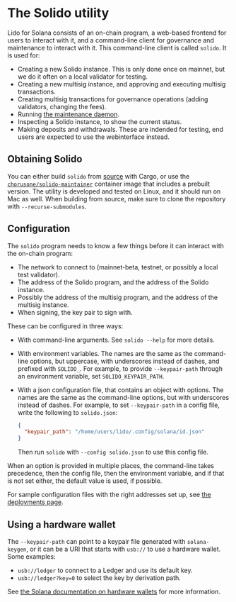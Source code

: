 # The Solido utility

Lido for Solana consists of an on-chain program, a web-based frontend for users
to interact with it, and a command-line client for governance and maintenance to
interact with it. This command-line client is called `solido`. It is used for:

 * Creating a new Solido instance. This is only done once on mainnet, but we do
   it often on a local validator for testing.
 * Creating a new multisig instance, and approving and executing multisig
   transactions.
 * Creating multisig transactions for governance operations (adding validators,
   changing the fees).
 * Running [the maintenance daemon](maintenance.md).
 * Inspecting a Solido instance, to show the current status.
 * Making deposits and withdrawals. These are indended for testing, end
   users are expected to use the webinterface instead.

## Obtaining Solido

You can either build `solido` from [source][source] with Cargo, or use the
[`chorusone/solido-maintainer`][dockerhub] container image that includes a
prebuilt version. The utility is developed and tested on Linux, and it should
run on Mac as well. When building from source, make sure to clone the repository
with `--recurse-submodules`.

[source]: https://github.com/ChorusOne/solido
[dockerhub]: https://hub.docker.com/r/chorusone/solido-maintainer

## Configuration

The `solido` program needs to know a few things before it can interact with the
on-chain program:

 * The network to connect to (mainnet-beta, testnet, or possibly a local test
   validator).
 * The address of the Solido program, and the address of the Solido instance.
 * Possibly the address of the multisig program, and the address of the multisig
   instance.
 * When signing, the key pair to sign with.

These can be configured in three ways:

 * With command-line arguments. See `solido --help` for more details.
 * With environment variables. The names are the same as the command-line
   options, but uppercase, with underscores instead of dashes, and prefixed with
   `SOLIDO_`. For example, to provide `--keypair-path` through an environment
   variable, set `SOLIDO_KEYPAIR_PATH`.
 * With a json configuration file, that contains an object with options. The
   names are the same as the command-line options, but with underscores instead
   of dashes. For example, to set `--keypair-path` in a config file, write the
   following to `solido.json`:

   ```json
   {
     "keypair_path": "/home/users/lido/.config/solana/id.json"
   }
   ```

   Then run `solido` with `--config solido.json` to use this config file.

When an option is provided in multiple places, the command-line takes
precedence, then the config file, then the environment variable, and if that is
not set either, the default value is used, if possible.

For sample configuration files with the right addresses set up, see
[the deployments page](deployments).

## Using a hardware wallet

The `--keypair-path` can point to a keypair file generated with `solana-keygen`,
or it can be a URI that starts with `usb://` to use a hardware wallet. Some
examples:

 * `usb://ledger` to connect to a Ledger and use its default key.
 * `usb://ledger?key=0` to select the key by derivation path.

See [the Solana documentation on hardware wallets][solana-hww] for more
information.

[solana-hww]: https://docs.solana.com/wallet-guide/hardware-wallets
